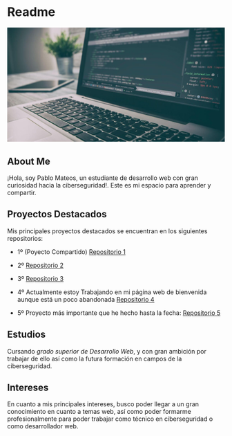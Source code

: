 # Readme #

![Imagen1](https://github.com/PabloMateosP/PabloMateosP/blob/e66aaf17029acd21fc83aa001b436f9bab638f23/images/desarrolloWeb.jpg)

## About Me ##

¡Hola, soy Pablo Mateos, un estudiante de desarrollo web con gran curiosidad hacia la ciberseguridad!. 
Este es mi espacio para aprender y compartir.

## Proyectos Destacados ##

Mis principales proyectos destacados se encuentran en los siguientes repositorios: 

- 1º (Poyecto Compartido)
[Repositorio 1](https://github.com/PabloMateosP/diw_sitio_Rogelio)

- 2º 
[Repositorio 2](https://github.com/PabloMateosP/DWECL)

- 3º
[Repositorio 3](https://github.com/PabloMateosP/DIWEB_23)

- 4º
Actualmente estoy Trabajando en mi página web de bienvenida aunque está un poco abandonada 
[Repositorio 4](https://github.com/PabloMateosP/MyProjects)

- 5º 
Proyecto más importante que he hecho hasta la fecha:
[Repositorio 5](https://github.com/PabloMateosP/Proyectos-CT.git)

## Estudios ##

Cursando *grado superior de Desarrollo Web*, y con gran ambición por trabajar de ello así como la futura formación en campos de la ciberseguridad. 

## Intereses ##

En cuanto a mis principales intereses, busco poder llegar a un gran conocimiento en cuanto a temas web, así como poder formarme profesionalmente para poder trabajar como técnico en ciberseguridad o como desarrollador web. 

